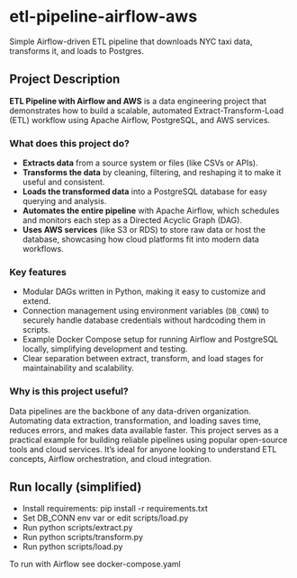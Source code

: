 # etl-pipeline-airflow-aws

Simple Airflow-driven ETL pipeline that downloads NYC taxi data, transforms it, and loads to Postgres.

## Project Description

**ETL Pipeline with Airflow and AWS** is a data engineering project that demonstrates how to build a scalable, automated Extract-Transform-Load (ETL) workflow using Apache Airflow, PostgreSQL, and AWS services.

### What does this project do?

- **Extracts data** from a source system or files (like CSVs or APIs).  
- **Transforms the data** by cleaning, filtering, and reshaping it to make it useful and consistent.  
- **Loads the transformed data** into a PostgreSQL database for easy querying and analysis.  
- **Automates the entire pipeline** with Apache Airflow, which schedules and monitors each step as a Directed Acyclic Graph (DAG).  
- **Uses AWS services** (like S3 or RDS) to store raw data or host the database, showcasing how cloud platforms fit into modern data workflows.  

### Key features

- Modular DAGs written in Python, making it easy to customize and extend.  
- Connection management using environment variables (`DB_CONN`) to securely handle database credentials without hardcoding them in scripts.  
- Example Docker Compose setup for running Airflow and PostgreSQL locally, simplifying development and testing.  
- Clear separation between extract, transform, and load stages for maintainability and scalability.  

### Why is this project useful?

Data pipelines are the backbone of any data-driven organization. Automating data extraction, transformation, and loading saves time, reduces errors, and makes data available faster. This project serves as a practical example for building reliable pipelines using popular open-source tools and cloud services. It’s ideal for anyone looking to understand ETL concepts, Airflow orchestration, and cloud integration.


## Run locally (simplified)
- Install requirements: pip install -r requirements.txt
- Set DB_CONN env var or edit scripts/load.py
- Run python scripts/extract.py
- Run python scripts/transform.py
- Run python scripts/load.py

To run with Airflow see docker-compose.yaml
